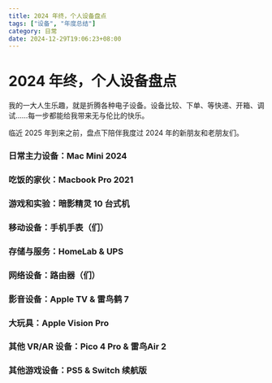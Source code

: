 ```yaml
---
title: 2024 年终，个人设备盘点
tags: ["设备", "年度总结"]
category: 日常
date: 2024-12-29T19:06:23+08:00
---
```

# 2024 年终，个人设备盘点

我的一大人生乐趣，就是折腾各种电子设备。设备比较、下单、等快递、开箱、调试……每一步都能给我带来无与伦比的快乐。

临近 2025 年到来之前，盘点下陪伴我度过 2024 年的新朋友和老朋友们。

### 日常主力设备：Mac Mini 2024

### 吃饭的家伙：Macbook Pro 2021

### 游戏和实验：暗影精灵 10 台式机

### 移动设备：手机手表（们）

### 存储与服务：HomeLab & UPS

### 网络设备：路由器（们）

### 影音设备：Apple TV & 雷鸟鹤 7

### 大玩具：Apple Vision Pro

### 其他 VR/AR 设备：Pico 4 Pro & 雷鸟Air 2

### 其他游戏设备：PS5 & Switch 续航版
